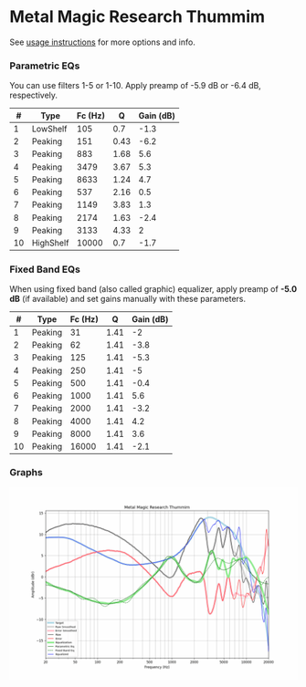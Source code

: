 # Metal Magic Research Thummim
See [usage instructions](https://github.com/jaakkopasanen/AutoEq#usage) for more options and info.

### Parametric EQs
You can use filters 1-5 or 1-10. Apply preamp of -5.9 dB or -6.4 dB, respectively.

|   # | Type      |   Fc (Hz) |    Q |   Gain (dB) |
|-----|-----------|-----------|------|-------------|
|   1 | LowShelf  |       105 | 0.7  |        -1.3 |
|   2 | Peaking   |       151 | 0.43 |        -6.2 |
|   3 | Peaking   |       883 | 1.68 |         5.6 |
|   4 | Peaking   |      3479 | 3.67 |         5.3 |
|   5 | Peaking   |      8633 | 1.24 |         4.7 |
|   6 | Peaking   |       537 | 2.16 |         0.5 |
|   7 | Peaking   |      1149 | 3.83 |         1.3 |
|   8 | Peaking   |      2174 | 1.63 |        -2.4 |
|   9 | Peaking   |      3133 | 4.33 |         2   |
|  10 | HighShelf |     10000 | 0.7  |        -1.7 |

### Fixed Band EQs
When using fixed band (also called graphic) equalizer, apply preamp of **-5.0 dB** (if available) and set gains manually with these parameters.

|   # | Type    |   Fc (Hz) |    Q |   Gain (dB) |
|-----|---------|-----------|------|-------------|
|   1 | Peaking |        31 | 1.41 |        -2   |
|   2 | Peaking |        62 | 1.41 |        -3.8 |
|   3 | Peaking |       125 | 1.41 |        -5.3 |
|   4 | Peaking |       250 | 1.41 |        -5   |
|   5 | Peaking |       500 | 1.41 |        -0.4 |
|   6 | Peaking |      1000 | 1.41 |         5.6 |
|   7 | Peaking |      2000 | 1.41 |        -3.2 |
|   8 | Peaking |      4000 | 1.41 |         4.2 |
|   9 | Peaking |      8000 | 1.41 |         3.6 |
|  10 | Peaking |     16000 | 1.41 |        -2.1 |

### Graphs
![](./Metal%20Magic%20Research%20Thummim.png)
